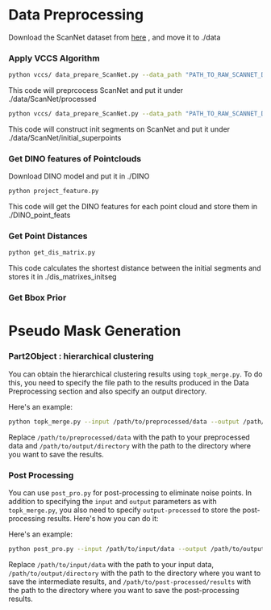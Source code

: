 
# Data Preprocessing
<div id=Data_Preprocessing>

Download the ScanNet dataset from  [here](http://kaldir.vc.in.tum.de/scannet_benchmark/documentation)  , and move it to ./data

### Apply VCCS Algorithm

```bash
python vccs/ data_prepare_ScanNet.py --data_path "PATH_TO_RAW_SCANNET_DATASET"
```
This code will preprcocess ScanNet and put it under ./data/ScanNet/processed

```bash
python vccs/ data_prepare_ScanNet.py --data_path "PATH_TO_RAW_SCANNET_DATASET"
```
This code will construct init segments on ScanNet and put it under ./data/ScanNet/initial_superpoints

### Get DINO features of Pointclouds
Download DINO model and put it in ./DINO 
```bash
python project_feature.py
```
This code will get the DINO features for each point cloud and store them in ./DINO_point_feats

### Get Point Distances 
```bash
python get_dis_matrix.py
```
This code calculates the shortest distance between the initial segments and stores it in ./dis_matrixes_initseg

### Get Bbox Prior


# Pseudo Mask Generation
<div id=Pseudo_Mask_Generation>

### Part2Object : hierarchical clustering

You can obtain the hierarchical clustering results using `topk_merge.py`. To do this, you need to specify the file path to the results produced in the Data Preprocessing section and also specify an output directory.

Here's an example:

```bash
python topk_merge.py --input /path/to/preprocessed/data --output /path/to/output/directory
```

Replace `/path/to/preprocessed/data` with the path to your preprocessed data and `/path/to/output/directory` with the path to the directory where you want to save the results.

### Post Processing

You can use `post_pro.py` for post-processing to eliminate noise points. In addition to specifying the `input` and `output` parameters as with `topk_merge.py`, you also need to specify `output-processed` to store the post-processing results. Here's how you can do it:

Here's an example:

```bash
python post_pro.py --input /path/to/input/data --output /path/to/output/directory --output-processed /path/to/post-processed/results
```
Replace `/path/to/input/data` with the path to your input data, `/path/to/output/directory` with the path to the directory where you want to save the intermediate results, and `/path/to/post-processed/results` with the path to the directory where you want to save the post-processing results.
